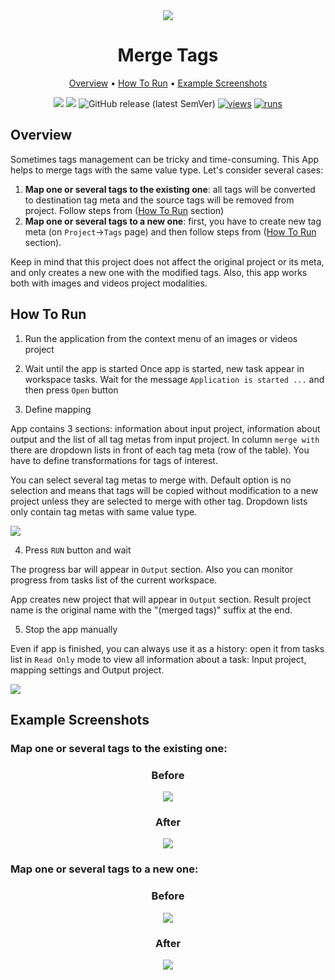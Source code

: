 <div align="center" markdown> 
<img src="https://user-images.githubusercontent.com/119248312/230250816-f63ac10f-26b6-4ea0-b0a4-21c5f58a7156.jpg" />

# Merge Tags
  
<p align="center">

  <a href="#Overview">Overview</a> •
  <a href="#How-To-Run">How To Run</a> •
  <a href="#Example-Screenshots">Example Screenshots</a>
</p>

[![](https://img.shields.io/badge/supervisely-ecosystem-brightgreen)](https://ecosystem.supervisely.com/apps/supervisely-ecosystem/merge-tags)
[![](https://img.shields.io/badge/slack-chat-green.svg?logo=slack)](https://supervisely.com/slack)
![GitHub release (latest SemVer)](https://img.shields.io/github/v/release/supervisely-ecosystem/merge-tags)
[![views](https://app.supervisely.com/img/badges/views/supervisely-ecosystem/merge-tags)](https://supervisely.com)
[![runs](https://app.supervisely.com/img/badges/runs/supervisely-ecosystem/merge-tags)](https://supervisely.com)

</div>

## Overview 

Sometimes tags management can be tricky and time-consuming. This App helps to merge tags with the same value type. Let's consider several cases:

1. **Map one or several tags to the existing one**: all tags will be converted to destination tag meta and the source tags will be removed from project. Follow steps from (<a href="#How-To-Run">How To Run</a> section) 
2. **Map one or several tags to a new one**: first, you have to create new tag meta (on `Project`->`Tags` page) and then follow steps from (<a href="#How-To-Run">How To Run</a> section).

Keep in mind that this project does not affect the original project or its meta, and only creates a new one with the modified tags. Also, this app works both with images and videos project modalities.

## How To Run

1. Run the application from the context menu of an images or videos project

2. Wait until the app is started
Once app is started, new task appear in workspace tasks. Wait for the message `Application is started ...` and then press `Open` button

3. Define mapping

App contains 3 sections: information about input project, information about output and the list of all tag metas from input project. In column `merge with` there are dropdown lists in front of each tag meta (row of the table). You have to define transformations for tags of interest. 

You can select several tag metas to merge with. Default option is no selection and means that tags will be copied without modification to a new project unless they are selected to merge with other tag. Dropdown lists only contain tag metas with same value type.

<img src="https://user-images.githubusercontent.com/119248312/230250580-70ccf1dc-6ea0-47d2-818a-a5cb41729e49.jpg" />

4. Press `RUN` button and wait

The progress bar will appear in `Output` section. Also you can monitor progress from tasks list of the current workspace.

App creates new project that will appear in `Output` section. Result project name is the original name with the "(merged tags)" suffix at the end.

5. Stop the app manually

Even if app is finished, you can always use it as a history: open it from tasks list in `Read Only` mode to view all information about a task: Input project, mapping settings and Output project. 

<img src="https://user-images.githubusercontent.com/61844772/231217416-1d8f9363-db5c-460d-9095-780e650a84a9.png" />

## Example Screenshots

### Map one or several tags to the existing one:
<div align="center" markdown> 

### Before
  
<img src="https://user-images.githubusercontent.com/119248312/230250570-1c7d01ba-37d3-4005-8dca-1e4d054d6a9f.jpg" />

### After
  
<img src="https://user-images.githubusercontent.com/119248312/230250572-5017114f-a354-4ed6-a172-1d6754dfdfef.jpg" />

</div>

### Map one or several tags to a new one:
<div align="center" markdown> 

### Before

<img src="https://user-images.githubusercontent.com/119248312/230250565-ad68de7b-c9dd-4a05-a347-6d8d56deb77c.jpg" />

### After

<img src="https://user-images.githubusercontent.com/119248312/230250574-67c85992-3110-48f6-a3f7-bb2ff51c81ba.jpg" />

</div>

